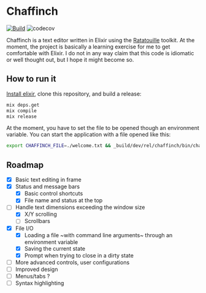 # Chaffinch

[![Build](https://circleci.com/gh/a-bruhn/chaffinch.svg?style=svg&circle-token)](https://app.circleci.com/pipelines/github/a-bruhn/chaffinch?branch=master&filter=all)
![codecov](https://codecov.io/gh/a-bruhn/branch/improve-test-coverage/graph/badge.svg)

Chaffinch is a text editor written in Elixir using the [Ratatouille](https://github.com/ndreynolds/ratatouille) toolkit.
At the moment, the project is basically a learning exercise for me to get comfortable with Elixir.
I do not in any way claim that this code is idiomatic or well thought out, but I hope it might become so.

## How to run it

[Install elixir](https://elixir-lang.org/install.html), clone this repository, and build a release:

```bash
mix deps.get
mix compile
mix release
```

At the moment, you have to set the file to be opened though an environment variable. You can start the application with a file opened like this:

```bash
export CHAFFINCH_FILE=./welcome.txt && _build/dev/rel/chaffinch/bin/chaffinch start
```

## Roadmap

- [x] Basic text editing in frame
- [x] Status and message bars
  - [x] Basic control shortcuts
  - [x] File name and status at the top
- [ ] Handle text dimensions exceeding the window size
  - [x] X/Y scrolling
  - [ ] Scrollbars
- [x] File I/O
  - [x] Loading a file ~with command line arguments~ through an environment variable
  - [x] Saving the current state
  - [x] Prompt when trying to close in a dirty state
- [ ] More advanced controls, user configurations
- [ ] Improved design
- [ ] Menus/tabs ?
- [ ] Syntax highlighting
